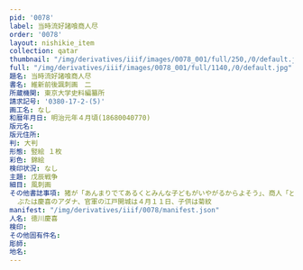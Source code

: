 ```yaml
---
pid: '0078'
label: 当時流好諸喰商人尽
order: '0078'
layout: nishikie_item
collection: qatar
thumbnail: "/img/derivatives/iiif/images/0078_001/full/250,/0/default.jpg"
full: "/img/derivatives/iiif/images/0078_001/full/1140,/0/default.jpg"
題名: 当時流好諸喰商人尽
書名: 維新前後諷刺画　二
所蔵機関: 東京大学史料編纂所
請求記号: '0380-17-2-(5)'
画工名: なし
和暦年月日: 明治元年４月頃(18680040770)
版元名: 
版元住所: 
判: 大判
形態: 竪絵 １枚
彩色: 錦絵
検印状況: なし
主題: 戊辰戦争
細目: 風刺画
その他書誌事項: 猪が「あんまりでてあるくとみんな子どもがいやがるからよそう」、商人「どうせやけだふだでもしめろへ一ばいやらかせ」、官軍「イヤどこを見てもにもつをはこぶてナア」、天秤棒かつぎ「なんでも本所のしんるいへあづけるがよかろう」、
  ぶたは慶喜のアダナ、官軍の江戸開城は４月１１日、子供は菊紋
manifest: "/img/derivatives/iiif/0078/manifest.json"
人名: 徳川慶喜
検印: 
その他固有件名: 
彫師: 
地名: 
---
```

